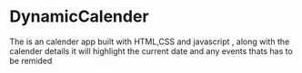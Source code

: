 # DynamicCalender

The is an calender app built with HTML,CSS and javascript , along with the calender details  it will highlight the current date and any events thats has to be remided
